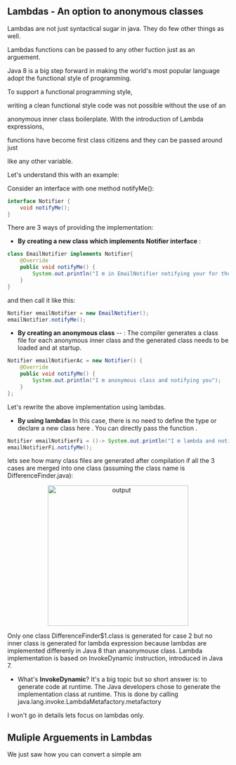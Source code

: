 Lambdas - An option to anonymous classes
-----

Lambdas are not just syntactical sugar in java. They do few other things as well.

Lambdas functions can be passed to any other fuction just as an arguement.

Java 8 is a big step forward in making the world's most popular language adopt
the functional style of programming. 

To support a functional programming style,

writing a clean functional style code was not possible without the use of an

anonymous inner class boilerplate. With the introduction of Lambda expressions,

functions have become first class citizens and they can be passed around just

like any other variable.

Let's understand this with an example:

Consider an interface with one method notifyMe():

```java
interface Notifier {
	void notifyMe();
}
```

There are 3 ways of providing the implementation:
* **By creating a new class which implements Notifier interface** :
```java
class EmailNotifier implements Notifier{
	@Override
	public void notifyMe() {
		System.out.println("I m in EmailNotifier notifying your for the mails");
	}
}
```
and then call it like this:

```java
Notifier emailNotifier = new EmailNotifier();
emailNotifier.notifyMe();
```
	
* **By creating an anonymous class** -- : The compiler generates a class file for each anonymous inner class and the generated class needs to be loaded and at startup.
```java
Notifier emailNotifierAc = new Notifier() {
	@Override
	public void notifyMe() {
		System.out.println("I m anonymous class and notifying you");
	}
};
```
Let's rewrite the above implementation using lambdas.

* **By using lambdas** In this case, there is no need to define the type or declare a new class here . You can directly pass the function .	

```java
Notifier emailNotifierFi = ()-> System.out.println("I m lambda and notifying you");
emailNotifierFi.notifyMe();
```

lets see how many class files are generated after compilation if all the 3 cases are merged into one class (assuming the class name is DifferenceFinder.java):

<p align="center">
  <img src="https://github.com/javatechy/java8/blob/master/src/main/java/javatechy/lambdas/subsitute/output.PNG" alt="output" height="320"/>
</p>

Only one class DifferenceFinder$1.class is generated for case 2 but no inner class is generated for lambda expression because lambdas are implemented differenly in Java 8
than anaonymouse class. Lambda implementation is based on InvokeDynamic instruction, introduced in Java 7.

* What's **InvokeDynamic**?
It's a big topic but so short answer is: to generate code at runtime. The Java developers chose to
 generate the implementation class at runtime. This is done by calling java.lang.invoke.LambdaMetafactory.metafactory

I won't go  in details lets focus on lambdas only.


Muliple Arguements in Lambdas
-----------------------------
We just saw how you can convert a simple am